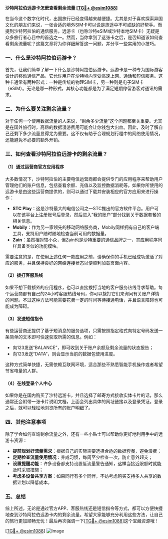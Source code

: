 **沙特阿拉伯远游卡怎麽查看剩余流量 [[TG💪+ @esim1088](https://t.me/s/esim1088)]**

在当今这个数字化时代，出国旅行已经变得越来越便捷。尤其是对于喜欢探索异国文化的朋友们来说，一张合适的境外SIM卡可以说是旅途中不可或缺的好帮手。而提到沙特阿拉伯的通信服务，远游卡（也称沙特eSIM或沙特本地SIM卡）无疑是众多旅行者心目中的首选之一。然而，当你拿到了这张卡之后，是否知道该如何查看剩余流量呢？这篇文章将为你详细解答这一问题，并分享一些实用的小技巧。

### 一、什么是沙特阿拉伯远游卡？

首先，让我们简单了解一下什么是沙特阿拉伯远游卡。远游卡是一种专为国际游客设计的移动通信产品，它允许用户在沙特境内享受高速上网、通话和短信服务。这种卡通常有两种形式：一种是传统的物理SIM卡，另一种则是电子SIM卡（eSIM）。无论是哪一种形式，其核心功能都是为了满足短期停留游客对通讯的需求。

### 二、为什么要关注剩余流量？

对于任何一个使用数据流量的人来说，“剩余多少流量”这个问题都至关重要。尤其是在国外旅行时，高昂的数据漫游费用可能会让你钱包大出血。因此，及时了解自己还剩下多少流量显得尤为重要。这不仅有助于合理规划行程中的网络使用情况，还能避免不必要的额外开销。

### 三、如何查看沙特阿拉伯远游卡的剩余流量？

#### （1）通过运营商官方应用程序

大多数情况下，沙特阿拉伯的主要电信运营商都会提供专门的应用程序来帮助用户管理他们的账户信息，包括查看余额、充值以及监控数据消耗等。如果你所使用的远游卡是由这些运营商提供的，则可以通过下载并安装相应的官方应用来进行操作：

- **STC Play**：这是沙特最大的电信公司之一STC推出的官方软件平台。用户可以在该平台上注册账号后登录，然后进入“我的账户”部分找到关于数据套餐的相关信息。
- **Mobily**：作为另一家领先的移动网络服务商，Mobily同样拥有自己的客户端工具，支持用户随时随地检查当前可用的数据量。
- **Zain**：虽然相对较小众，但Zain也是沙特重要的通信品牌之一，其应用程序同样具备类似的功能模块。

需要注意的是，在使用上述任何一款应用之前，请确保你的手机已经成功激活了对应的服务，并且保持良好的网络连接状态以便顺利加载页面内容。

#### （2）拨打客服热线

如果不想下载额外的应用程序，也可以直接拨打当地的客户服务热线寻求帮助。每个运营商都有自己的24小时客服热线号码，你可以拨打它们来询问有关账户详情的问题。不过这种方法可能需要花费一定的时间等待接通电话，并且语言障碍也可能成为障碍。

#### （3）发送短信指令

有些运营商还提供了基于短消息的服务选项，只需按照指定格式向特定号码发送一条简单的文本即可快速获取所需的信息。例如：
- 向123发送“BALANCE”，即可收到关于账户余额及剩余流量的状态报告；
- 向123发送“DATA”，则会显示当前的数据包使用进度。

这种方式简单快捷，无需依赖互联网环境，适合那些不熟悉智能手机操作或者希望节省电量的人群。

#### （4）在线登录个人中心

如果你是在国内购买了沙特远游卡，并且选择了邮寄方式接收实体卡片的话，那么通常还会附带一张卡片说明文档，上面会列出具体的网址链接以及登录凭证。登录之后，就可以轻松地浏览所有的账户明细了。

### 四、其他注意事项

除了学会如何查询剩余流量之外，还有一些小贴士可以帮助你更好地利用手中的远游卡资源：

- **提前规划好流量需求**：根据自己的实际需要选择合适的数据套餐，避免浪费；
- **定期检查流量使用情况**：养成习惯，每周至少检查一次，防止意外超支；
- **设置提醒功能**：许多设备都支持设置低流量警告通知，这样当接近限额时就能及时采取措施；
- **考虑多设备共享方案**：如果同行有多个同伴，不妨考虑购买支持多人共享的数据计划以降低成本。

### 五、总结

综上所述，无论是通过官方APP、客服热线还是短信指令等方式，都可以方便快捷地查到沙特阿拉伯远游卡内的剩余流量。希望大家能够充分利用这些方法，让自己的旅行更加顺畅无忧！最后再次强调一下[[TG💪+ @esim1088](https://t.me/s/esim1088)]这个宝藏资源哦！

[[TG💪+ @esim1088](https://t.me/s/esim1088)] ![Image](https://i.postimg.cc/4NQfJmqS/Snipaste-2025-05-13-00-14-12.png)